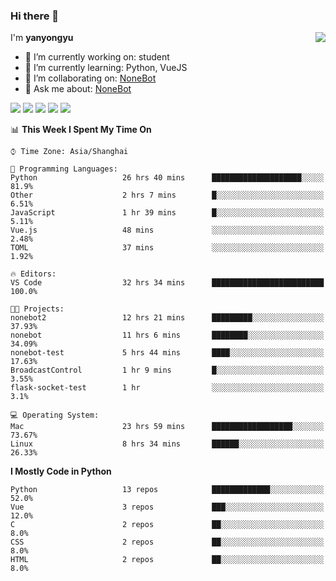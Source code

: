### Hi there 👋

<a href="#">
  <img align="right" src="https://github-readme-stats.vercel.app/api?username=yanyongyu&count_private=true&show_icons=true" />
</a>

I'm **yanyongyu**

- 🔭 I’m currently working on: student
- 🌱 I’m currently learning: Python, VueJS
- 👯 I’m collaborating on: [NoneBot](https://github.com/nonebot)
- 💬 Ask me about: [NoneBot](https://github.com/nonebot)

![](https://img.shields.io/badge/-Python-3e74a2?style=flat-square&logo=Python&logoColor=fff)
![](https://img.shields.io/badge/-Vue-4fc08d?style=flat-square&logo=Vue.js&logoColor=fff)
![](https://img.shields.io/badge/-Node.js-339933?style=flat-square&logo=Node.js&logoColor=fff)
![](https://img.shields.io/badge/-Docker-2496ED?style=flat-square&logo=Docker&logoColor=fff)
![](https://img.shields.io/badge/-Linux-000000?style=flat-square&logo=Linux&logoColor=fff)

<!--START_SECTION:waka-->
📊 **This Week I Spent My Time On** 

```text
⌚︎ Time Zone: Asia/Shanghai

💬 Programming Languages: 
Python                   26 hrs 40 mins      ████████████████████░░░░░   81.9% 
Other                    2 hrs 7 mins        █░░░░░░░░░░░░░░░░░░░░░░░░   6.51% 
JavaScript               1 hr 39 mins        █░░░░░░░░░░░░░░░░░░░░░░░░   5.11% 
Vue.js                   48 mins             ░░░░░░░░░░░░░░░░░░░░░░░░░   2.48% 
TOML                     37 mins             ░░░░░░░░░░░░░░░░░░░░░░░░░   1.92%

🔥 Editors: 
VS Code                  32 hrs 34 mins      █████████████████████████   100.0%

🐱‍💻 Projects: 
nonebot2                 12 hrs 21 mins      █████████░░░░░░░░░░░░░░░░   37.93% 
nonebot                  11 hrs 6 mins       ████████░░░░░░░░░░░░░░░░░   34.09% 
nonebot-test             5 hrs 44 mins       ████░░░░░░░░░░░░░░░░░░░░░   17.63% 
BroadcastControl         1 hr 9 mins         █░░░░░░░░░░░░░░░░░░░░░░░░   3.55% 
flask-socket-test        1 hr                ░░░░░░░░░░░░░░░░░░░░░░░░░   3.1%

💻 Operating System: 
Mac                      23 hrs 59 mins      ██████████████████░░░░░░░   73.67% 
Linux                    8 hrs 34 mins       ██████░░░░░░░░░░░░░░░░░░░   26.33%

```

**I Mostly Code in Python** 

```text
Python                   13 repos            █████████████░░░░░░░░░░░░   52.0% 
Vue                      3 repos             ███░░░░░░░░░░░░░░░░░░░░░░   12.0% 
C                        2 repos             ██░░░░░░░░░░░░░░░░░░░░░░░   8.0% 
CSS                      2 repos             ██░░░░░░░░░░░░░░░░░░░░░░░   8.0% 
HTML                     2 repos             ██░░░░░░░░░░░░░░░░░░░░░░░   8.0%

```



<!--END_SECTION:waka-->
